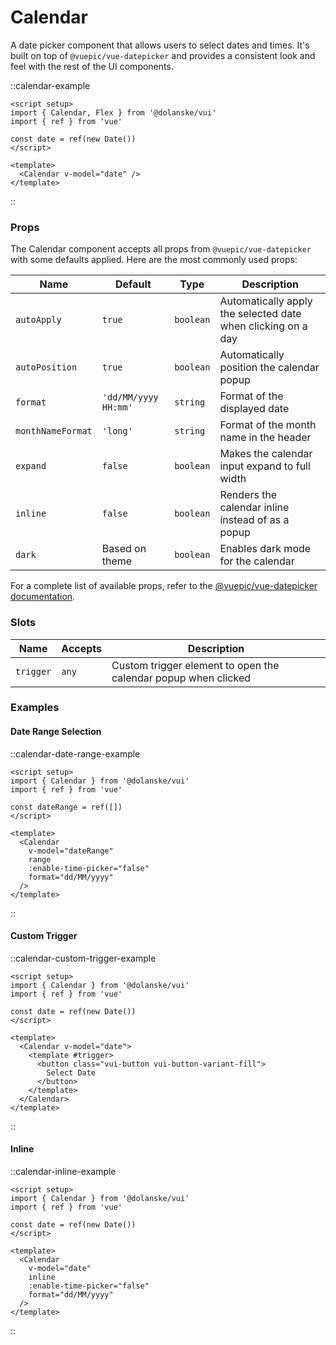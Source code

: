 # Calendar

A date picker component that allows users to select dates and times. It's built on top of `@vuepic/vue-datepicker` and provides a consistent look and feel with the rest of the UI components.

::calendar-example

```vue
<script setup>
import { Calendar, Flex } from '@dolanske/vui'
import { ref } from 'vue'

const date = ref(new Date())
</script>

<template>
  <Calendar v-model="date" />
</template>
```

::

### Props

The Calendar component accepts all props from `@vuepic/vue-datepicker` with some defaults applied. Here are the most commonly used props:

| Name              | Default              | Type      | Description                                                  |
| ----------------- | -------------------- | --------- | ------------------------------------------------------------ |
| `autoApply`       | `true`               | `boolean` | Automatically apply the selected date when clicking on a day |
| `autoPosition`    | `true`               | `boolean` | Automatically position the calendar popup                    |
| `format`          | `'dd/MM/yyyy HH:mm'` | `string`  | Format of the displayed date                                 |
| `monthNameFormat` | `'long'`             | `string`  | Format of the month name in the header                       |
| `expand`          | `false`              | `boolean` | Makes the calendar input expand to full width                |
| `inline`          | `false`              | `boolean` | Renders the calendar inline instead of as a popup            |
| `dark`            | Based on theme       | `boolean` | Enables dark mode for the calendar                           |

For a complete list of available props, refer to the [@vuepic/vue-datepicker documentation](https://vue3datepicker.com/).

### Slots

| Name      | Accepts | Description                                                    |
| --------- | ------- | -------------------------------------------------------------- |
| `trigger` | `any`   | Custom trigger element to open the calendar popup when clicked |

### Examples

#### Date Range Selection

::calendar-date-range-example

```vue
<script setup>
import { Calendar } from '@dolanske/vui'
import { ref } from 'vue'

const dateRange = ref([])
</script>

<template>
  <Calendar
    v-model="dateRange"
    range
    :enable-time-picker="false"
    format="dd/MM/yyyy"
  />
</template>
```

::

#### Custom Trigger

::calendar-custom-trigger-example

```vue
<script setup>
import { Calendar } from '@dolanske/vui'
import { ref } from 'vue'

const date = ref(new Date())
</script>

<template>
  <Calendar v-model="date">
    <template #trigger>
      <button class="vui-button vui-button-variant-fill">
        Select Date
      </button>
    </template>
  </Calendar>
</template>
```

::

#### Inline

::calendar-inline-example

```vue
<script setup>
import { Calendar } from '@dolanske/vui'
import { ref } from 'vue'

const date = ref(new Date())
</script>

<template>
  <Calendar
    v-model="date"
    inline
    :enable-time-picker="false"
    format="dd/MM/yyyy"
  />
</template>
```

::
